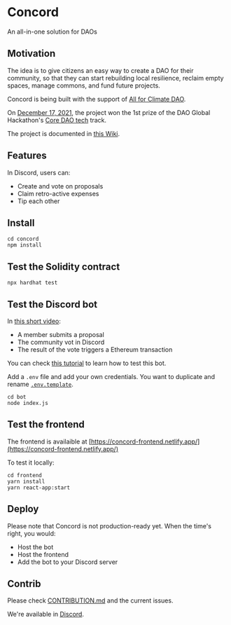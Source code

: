 # Concord

An all-in-one solution for DAOs

## Motivation

The idea is to give citizens an easy way to create a DAO for their community, so that they can start rebuilding local resilience, reclaim empty spaces, manage commons, and fund future projects.

Concord is being built with the support of [All for Climate DAO](https://twitter.com/all4climatedao).

On [December 17, 2021](https://youtu.be/q6Nzmdynfy4?t=1679), the project won the 1st prize of the DAO Global Hackathon's [Core DAO tech](https://gitcoin.co/issue/dao-global-hackathon/open-lane/2/100027110) track.

The project is documented in [this Wiki](https://github.com/AllForClimate/concord/wiki).

## Features

In Discord, users can:

- Create and vote on proposals
- Claim retro-active expenses
- Tip each other

## Install

```
cd concord
npm install
```

## Test the Solidity contract

```
npx hardhat test
```

## Test the Discord bot

In [this short video](https://youtu.be/0LOVJoY1Lc0):

- A member submits a proposal 
- The community vot in Discord
- The result of the vote triggers a Ethereum transaction 

You can check [this tutorial](https://anidiots.guide/getting-started/getting-started-long-version/) to learn how to test this bot.

Add a `.env` file and add your own credentials. You want to duplicate and rename [`.env.template`](https://github.com/AllForClimate/concord/blob/main/discord/.env.example).

```
cd bot
node index.js
```

## Test the frontend

The frontend is availaible at [https://concord-frontend.netlify.app/](https://concord-frontend.netlify.app/)

To test it locally:

```
cd frontend
yarn install
yarn react-app:start
```

## Deploy 

Please note that Concord is not production-ready yet. When the time's right, you would: 

- Host the bot
- Host the frontend
- Add the bot to your Discord server

## Contrib

Please check [CONTRIBUTION.md](https://github.com/AllForClimate/concord/blob/develop/CONTRIBUTION.md) and the current issues.

We're available in [Discord](https://discord.gg/uSxzJp3J76).
